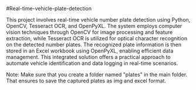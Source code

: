 #Real-time-vehicle-plate-detection


This project involves real-time vehicle number plate detection using Python, OpenCV, Tesseract OCR, and OpenPyXL. The system employs computer vision techniques through OpenCV for image processing and feature extraction, while Tesseract OCR is utilized for optical character recognition on the detected number plates. The recognized plate information is then stored in an Excel workbook using OpenPyXL, enabling efficient data management. This integrated solution offers a practical approach to automate vehicle identification and data logging in real-time scenarios.

Note: Make sure that you create a folder named "plates" in the main folder. That ensures to save the captured plates as img and excel format.

